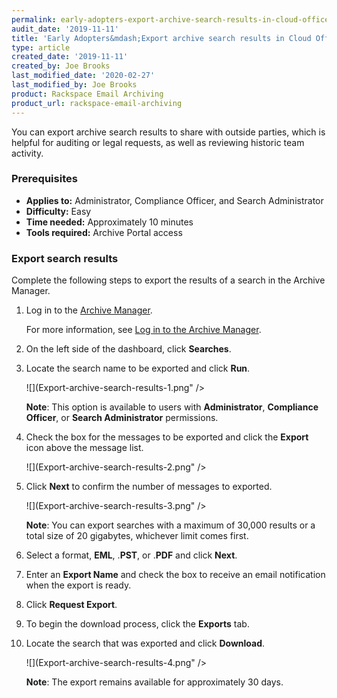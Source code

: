 ```yaml
---
permalink: early-adopters-export-archive-search-results-in-cloud-office/
audit_date: '2019-11-11'
title: 'Early Adopters&mdash;Export archive search results in Cloud Office'
type: article
created_date: '2019-11-11'
created_by: Joe Brooks
last_modified_date: '2020-02-27'
last_modified_by: Joe Brooks
product: Rackspace Email Archiving
product_url: rackspace-email-archiving
---
```


You can export archive search results to share with outside parties,
which is helpful for auditing or legal requests, as well as reviewing
historic team activity.

### Prerequisites

- **Applies to:** Administrator, Compliance Officer, and Search Administrator
- **Difficulty:** Easy
- **Time needed:** Approximately 10 minutes
- **Tools required:** Archive Portal access

### Export search results

Complete the following steps to export the results of a search in the Archive Manager.

1.  Log in to the [Archive Manager](https://cp.rackspace.com/Login.aspx?ReturnUrl=%2f).

    For more information, see [Log in to the Archive Manager](/support/how-to/log-in-to-the-archive-manager).

2.  On the left side of the dashboard, click **Searches**.

3. 	Locate the search name to be exported and click **Run**.

    ![](Export-archive-search-results-1.png" />

    **Note**: This option is available to users with **Administrator**, **Compliance Officer**, or 
    **Search Administrator** permissions.

4. 	Check the box for the messages to be exported and click the **Export** icon above the message list.

    ![](Export-archive-search-results-2.png" />

5.  Click **Next** to confirm the number of messages to exported.

    ![](Export-archive-search-results-3.png" />

    **Note**: You can export searches with a maximum of 30,000 results or a total size of 20 gigabytes, 
    whichever limit comes first.

6.  Select a format, **EML**, .**PST**, or .**PDF** and click **Next**.

7.  Enter an **Export Name** and check the box to receive an email notification when the export is ready.

8.  Click **Request Export**.

9.  To begin the download process, click the **Exports** tab.

10. Locate the search that was exported and click **Download**.

    ![](Export-archive-search-results-4.png" />

    **Note**: The export remains available for approximately 30 days.

